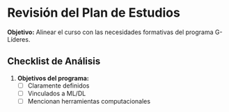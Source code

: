 # Revisión del Plan de Estudios

**Objetivo:** Alinear el curso con las necesidades formativas del programa G-Líderes.

## Checklist de Análisis
1. **Objetivos del programa:**
   - [ ] Claramente definidos
   - [ ] Vinculados a ML/DL
   - [ ] Mencionan herramientas computacionales